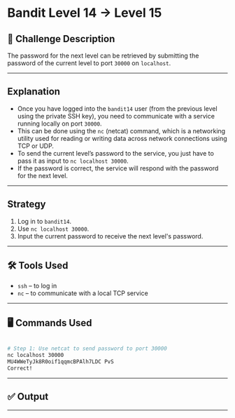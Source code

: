 # Bandit Level 14 → Level 15

## **🧩** Challenge Description

The password for the next level can be retrieved by submitting the password of the current level to port `30000` on `localhost`.

---

## Explanation

- Once you have logged into the `bandit14` user (from the previous level using the private SSH key), you need to communicate with a service running locally on port `30000`.
- This can be done using the `nc` (netcat) command, which is a networking utility used for reading or writing data across network connections using TCP or UDP.
- To send the current level’s password to the service, you just have to pass it as input to `nc localhost 30000`.
- If the password is correct, the service will respond with the password for the next level.

---

## Strategy

1. Log in to `bandit14`.
2. Use `nc localhost 30000`.
3. Input the current password to receive the next level's password.

---

## 🛠️ Tools Used

- `ssh` – to log in
- `nc` – to communicate with a local TCP service

---

## 🖥️ Commands Used

```bash

# Step 1: Use netcat to send password to port 30000
nc localhost 30000
MU4WWeTyJk8R0oif1qqmcBPAlh7LDC PvS
Correct!
```

---

## ✅ Output

---